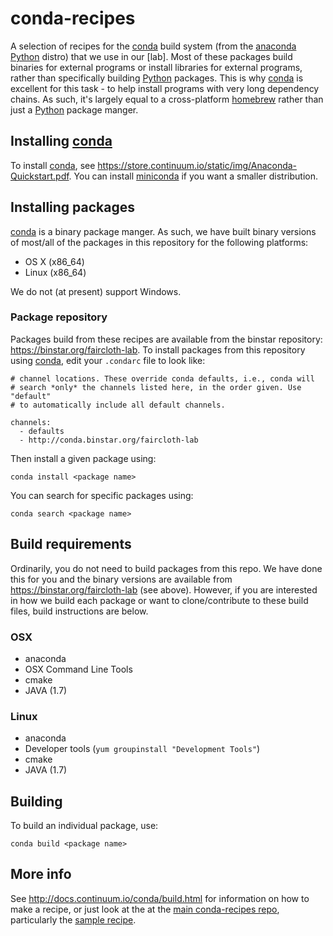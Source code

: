 # conda-recipes

A selection of recipes for the [conda][1] build system (from the [anaconda][2]
[Python][3] distro) that we use in our [lab].  Most of these packages build 
binaries for external programs or install libraries for external programs, 
rather than specifically building [Python][3] packages.  This is why [conda][1]
is excellent for this task - to help install programs with very long 
dependency chains.  As such, it's largely equal to a cross-platform
[homebrew][4] rather than just a [Python][3] package manger.

## Installing [conda][1]

To install [conda][1], see 
https://store.continuum.io/static/img/Anaconda-Quickstart.pdf. You can install [miniconda][6] if you want a smaller distribution.


## Installing packages

[conda][1] is a binary package manger.  As such, we have built binary versions 
of most/all of the packages in this repository for the following platforms:

* OS X (x86_64)
* Linux (x86_64)

We do not (at present) support Windows.

### Package repository

Packages build from these recipes are available from the binstar repository: 
https://binstar.org/faircloth-lab. To install packages from this repository 
using [conda][1], edit your `.condarc` file to look like:

    # channel locations. These override conda defaults, i.e., conda will
    # search *only* the channels listed here, in the order given. Use "default"
    # to automatically include all default channels.

    channels:
      - defaults
      - http://conda.binstar.org/faircloth-lab

Then install a given package using:

    conda install <package name>

You can search for specific packages using:

    conda search <package name>

## Build requirements

Ordinarily, you do not need to build packages from this repo.  We have done
this for you and the binary versions are available from 
https://binstar.org/faircloth-lab (see above).  However, if you are interested
in how we build each package or want to clone/contribute to these build files,
build instructions are below.

### OSX

* anaconda
* OSX Command Line Tools
* cmake
* JAVA (1.7)

### Linux

* anaconda
* Developer tools (`yum groupinstall "Development Tools"`)
* cmake
* JAVA (1.7)

## Building

To build an individual package, use:

    conda build <package name>

## More info

See http://docs.continuum.io/conda/build.html for information on how to make a 
recipe, or just look at the at the [main conda-recipes repo][2], particularly the [sample recipe](https://github.com/ContinuumIO/conda-recipes/tree/master/sample).

[1]: https://github.com/continuumio/conda
[2]: https://github.com/continuumio/anaconda
[3]: http://www.python.org
[4]: http://faircloth-lab.org
[5]: https://github.com/ContinuumIO/conda-recipes
[6]: http://repo.continuum.io/miniconda/
